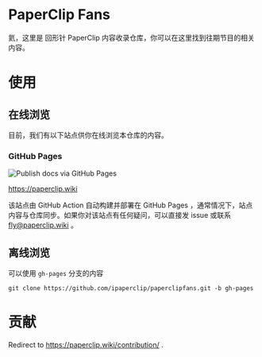 # PaperClip Fans

氦，这里是 回形针 PaperClip 内容收录仓库，你可以在这里找到往期节目的相关内容。

# 使用

## 在线浏览

目前，我们有以下站点供你在线浏览本仓库的内容。

### GitHub Pages

![Publish docs via GitHub Pages](https://github.com/ipaperclip/paperclipfans/workflows/Publish%20docs%20via%20GitHub%20Pages/badge.svg)

<https://paperclip.wiki>

该站点由 GitHub Action 自动构建并部署在 GitHub Pages ，通常情况下，站点内容与仓库同步。如果你对该站点有任何疑问，可以直接发 issue 或联系 fly@paperclip.wiki 。

## 离线浏览

可以使用 `gh-pages` 分支的内容

```
git clone https://github.com/ipaperclip/paperclipfans.git -b gh-pages
```

# 贡献

Redirect to <https://paperclip.wiki/contribution/> .
